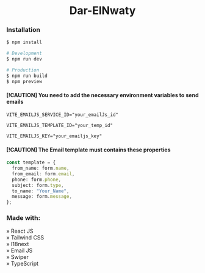 <h1 align="center"> Dar-ElNwaty </h1>

### Installation

```bash
$ npm install

# Development
$ npm run dev

# Production
$ npm run build
$ npm preview
```

#### [!CAUTION] You need to add the necessary environment variables to send emails

```env
VITE_EMAILJS_SERVICE_ID="your_emailJs_id"

VITE_EMAILJS_TEMPLATE_ID="your_temp_id"

VITE_EMAILJS_KEY="your_emailjs_key"
```

#### [!CAUTION] The Email template must contains these properties

```ts
const template = {
  from_name: form.name,
  from_email: form.email,
  phone: form.phone,
  subject: form.type,
  to_name: "Your_Name",
  message: form.message,
};
```

### Made with:

» React JS <br>
» Tailwind CSS <br>
» I18next <br>
» Email JS <br>
» Swiper <br>
» TypeScript <br>
